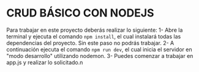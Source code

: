 # CRUD BÁSICO CON NODEJS

Para trabajar en este proyecto deberás realizar lo siguiente:
1- Abre la terminal y ejecuta el comando `npm install`, el cual instalará todas las dependencias del proyecto. Sin este paso no podrás trabajar.
2- A continuación ejecuta el comando `npm run dev`, el cual inicia el servidor en "modo desarrollo" utilizando nodemon.
3- Puedes comenzar a trabajar en app.js y realizar lo solicitado.n
